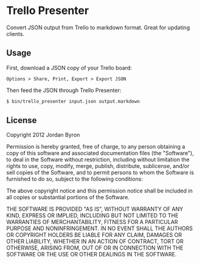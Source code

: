 Trello Presenter
================

Convert JSON output from Trello to markdown format. Great for updating
clients.

## Usage

First, download a JSON copy of your Trello board:

```
Options > Share, Print, Export > Export JSON
```

Then feed the JSON through Trello Presenter:


```bash
$ bin/trello_presenter input.json output.markdown
```

## License

Copyright 2012 Jordan Byron

Permission is hereby granted, free of charge, to any person obtaining
a copy of this software and associated documentation files (the
"Software"), to deal in the Software without restriction, including
without limitation the rights to use, copy, modify, merge, publish,
distribute, sublicense, and/or sell copies of the Software, and to
permit persons to whom the Software is furnished to do so, subject to
the following conditions:

The above copyright notice and this permission notice shall be
included in all copies or substantial portions of the Software.

THE SOFTWARE IS PROVIDED "AS IS", WITHOUT WARRANTY OF ANY KIND,
EXPRESS OR IMPLIED, INCLUDING BUT NOT LIMITED TO THE WARRANTIES OF
MERCHANTABILITY, FITNESS FOR A PARTICULAR PURPOSE AND
NONINFRINGEMENT. IN NO EVENT SHALL THE AUTHORS OR COPYRIGHT HOLDERS BE
LIABLE FOR ANY CLAIM, DAMAGES OR OTHER LIABILITY, WHETHER IN AN ACTION
OF CONTRACT, TORT OR OTHERWISE, ARISING FROM, OUT OF OR IN CONNECTION
WITH THE SOFTWARE OR THE USE OR OTHER DEALINGS IN THE SOFTWARE.
